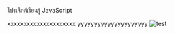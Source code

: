 โปรเจ็กต์เรียนรู้ JavaScript


xxxxxxxxxxxxxxxxxxxxx
yyyyyyyyyyyyyyyyyyyyy
![test](https://user-images.githubusercontent.com/89632321/139389476-324053d0-7bf3-42ae-ab3b-1386a6f46ed6.png)
